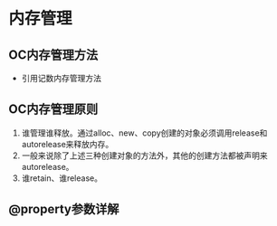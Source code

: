 # 内存管理

## OC内存管理方法
- 引用记数内存管理方法

## OC内存管理原则
1. 谁管理谁释放。通过alloc、new、copy创建的对象必须调用release和autorelease来释放内存。
2. 一般来说除了上述三种创建对象的方法外，其他的创建方法都被声明来autorelease。
3. 谁retain、谁release。

## @property参数详解